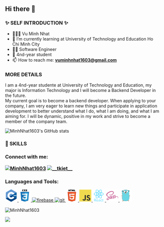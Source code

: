 ## Hi there 👋

### ✨ SELF INTRODUCTION ✨

- 👨🏻‍🎓 Vu Minh Nhat
- 🌱 I’m currently learning at University of Technology and Education Ho Chi Minh City
- 👨‍💻 Software Engineer
- 📕 4nd-year student
- 📫 How to reach me: **vuminhnhat1603@gmail.com**

### MORE DETAILS

I am a 4nd-year studente at University of Technology and Education, my major is Information Technology and I will become a Backend Developer in the future. \
My current goal is to become a backend developer. When applying to your company, I am very eager to learn new things and participate in application development to better understand what I do, what I am doing, and what I am aiming for. I will be dynamic, positive in my work and strive to become a member of the company team.

![MinhNhat1603's GitHub stats](https://github-readme-stats.vercel.app/api?username=MinhNhat1603&show_icons=true&theme=radical)

### 💪 SKILLS

<h3 align="left">Connect with me:
<p align="left">
<a href="https://www.facebook.com/tk110204" target="blank"><img align="center" src="https://raw.githubusercontent.com/rahuldkjain/github-profile-readme-generator/master/src/images/icons/Social/facebook.svg" alt="MinhNhat1603" height="30" width="40" /></a>
<a href="https://instagram.com/__tkiet__" target="blank"><img align="center" src="https://raw.githubusercontent.com/rahuldkjain/github-profile-readme-generator/master/src/images/icons/Social/instagram.svg" alt="__tkiet__" height="30" width="40" /></a>
</p>
  <h3 align="left">Languages and Tools:</h3>
<p align="left"> <a href="https://www.w3schools.com/cpp/" target="_blank"> <img src="https://raw.githubusercontent.com/devicons/devicon/master/icons/cplusplus/cplusplus-original.svg" alt="cplusplus" width="40" height="40"/> </a> <a href="https://www.w3schools.com/css/" target="_blank"> <img src="https://raw.githubusercontent.com/devicons/devicon/master/icons/css3/css3-original-wordmark.svg" alt="css3" width="40" height="40"/> </a>
 <a href="https://firebase.google.com/" target="_blank"> <img src="https://www.vectorlogo.zone/logos/firebase/firebase-icon.svg" alt="firebase" width="40" height="40"/> </a> <a href="https://git-scm.com/" target="_blank"> <img src="https://www.vectorlogo.zone/logos/git-scm/git-scm-icon.svg" alt="git" width="40" height="40"/> </a> <a href="https://www.w3.org/html/" target="_blank"> <img src="https://raw.githubusercontent.com/devicons/devicon/master/icons/html5/html5-original-wordmark.svg" alt="html5" width="40" height="40"/> </a> <a href="https://developer.mozilla.org/en-US/docs/Web/JavaScript" target="_blank"> <img src="https://raw.githubusercontent.com/devicons/devicon/master/icons/javascript/javascript-original.svg" alt="javascript" width="40" height="40"/> </a>
  <a href="https://reactjs.org/" target="_blank"> <img src="https://raw.githubusercontent.com/devicons/devicon/master/icons/react/react-original-wordmark.svg" alt="react" width="40" height="40"/> </a> <a href="https://sass-lang.com" target="_blank"> <img src="https://raw.githubusercontent.com/devicons/devicon/master/icons/sass/sass-original.svg" alt="sass" width="40" height="40"/> </a> 
  <a href="https://golang.org" target="_blank" rel="noreferrer">
              <img
                src="https://raw.githubusercontent.com/devicons/devicon/master/icons/go/go-original.svg"
                alt="go"
                width="40"
                height="40"
              />
            </a>
  </p>

<p><img align="center" src="https://github-readme-streak-stats.herokuapp.com/?user=MinhNhat1603&theme=radical" alt="MinhNhat1603" /></p>
 
[![](https://visitcount.itsvg.in/api?id=MinhNhat1603&label=Views&color=5&icon=6&pretty=false)](https://visitcount.itsvg.in)
